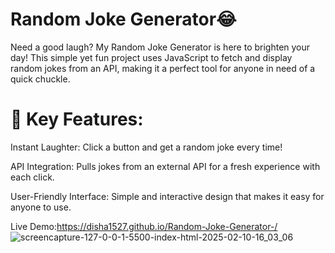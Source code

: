 <h1>Random Joke Generator😂</h1>

Need a good laugh? My Random Joke Generator is here to brighten your day! This simple yet fun project uses JavaScript to fetch and display random jokes from an API, making it a perfect tool for anyone in need of a quick chuckle.

<h1>🎉 Key Features:</h1>
<p>Instant Laughter: Click a button and get a random joke every time!</p>
<p>API Integration: Pulls jokes from an external API for a fresh experience with each click.</p>
<p>User-Friendly Interface: Simple and interactive design that makes it easy for anyone to use.</p>


Live Demo:https://disha1527.github.io/Random-Joke-Generator-/
![screencapture-127-0-0-1-5500-index-html-2025-02-10-16_03_06](https://github.com/user-attachments/assets/bbc4ee6b-867c-4d29-b688-8826b65962c1)


